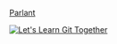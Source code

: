 [Parlant](https://github.com/emcie-co/parlant?tab=readme-ov-file)

[![Let's Learn Git Together](http://img.youtube.com/vi/_39ERIb0100/0.jpg)](https://www.youtube.com/watch?v=_39ERIb0100)
